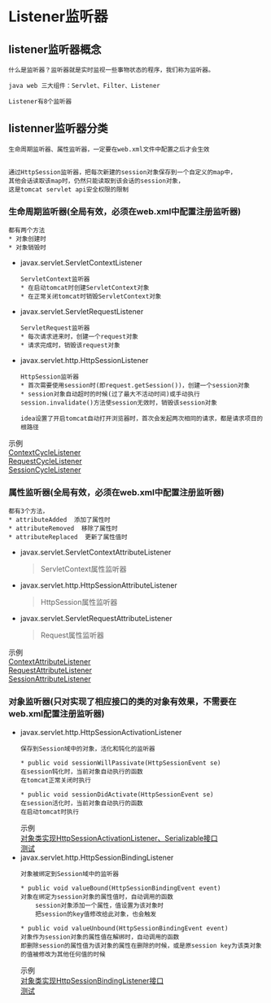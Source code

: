 Listener监听器
==


## listener监听器概念
```text
什么是监听器？监听器就是实时监视一些事物状态的程序，我们称为监听器。

java web 三大组件：Servlet、Filter、Listener

Listener有8个监听器
```

## listenner监听器分类
```text
生命周期监听器、属性监听器，一定要在web.xml文件中配置之后才会生效


通过HttpSession监听器，把每次新建的session对象保存到一个自定义的map中，
其他会话读取该map时，仍然只能读取到该会话的session对象，
这是tomcat servlet api安全权限的限制
```

### 生命周期监听器(全局有效，必须在web.xml中配置注册监听器)
```text
都有两个方法
* 对象创建时
* 对象销毁时
```

* javax.servlet.ServletContextListener
    ```text
    ServletContext监听器
    * 在启动tomcat时创建ServletContext对象
    * 在正常关闭tomcat时销毁ServletContext对象
    ```
* javax.servlet.ServletRequestListener
    ```text
    ServletRequest监听器
    * 每次请求进来时，创建一个request对象
    * 请求完成时，销毁该request对象
    ```
* javax.servlet.http.HttpSessionListener
    ```text
    HttpSession监听器
    * 首次需要使用session时(即request.getSession())，创建一个session对象
    * session对象自动超时的时候(过了最大不活动时间)或手动执行 session.invalidate()方法使session无效时，销毁该session对象

    idea设置了开启tomcat自动打开浏览器时，首次会发起两次相同的请求，都是请求项目的根路径
    ```
示例  
[ContextCycleListener](../Listener/src/com/java/listener/cycle/ServletContextCycleListener.java)  
[RequestCycleListener](../Listener/src/com/java/listener/cycle/RequestCycleListener.java)  
[SessionCycleListener](../Listener/src/com/java/listener/cycle/HttpSessionCycleListener.java)  
    
### 属性监听器(全局有效，必须在web.xml中配置注册监听器)
```text
都有3个方法，
* attributeAdded  添加了属性时
* attributeRemoved  移除了属性时
* attributeReplaced  更新了属性值时
```

* javax.servlet.ServletContextAttributeListener
    >ServletContext属性监听器
* javax.servlet.http.HttpSessionAttributeListener
    >HttpSession属性监听器
* javax.servlet.ServletRequestAttributeListener
    >Request属性监听器
    
示例  
[ContextAttributeListener](../Listener/src/com/java/listener/attribute/ContextAttributeListener.java)  
[RequestAttributeListener](../Listener/src/com/java/listener/attribute/RequestAttributeListener.java)  
[SessionAttributeListener](../Listener/src/com/java/listener/attribute/SessionAttributeListener.java)  

    
### 对象监听器(只对实现了相应接口的类的对象有效果，不需要在web.xml配置注册监听器)
* javax.servlet.http.HttpSessionActivationListener
    ```text
    保存到Session域中的对象，活化和钝化的监听器

    * public void sessionWillPassivate(HttpSessionEvent se)
    在session钝化时，当前对象自动执行的函数
    在tomcat正常关闭时执行

    * public void sessionDidActivate(HttpSessionEvent se)
    在session活化时，当前对象自动执行的函数
    在启动tomcat时执行
    ```
    示例  
    [对象类实现HttpSessionActivationListener、Serializable接口](../Listener/src/com/java/bean/Person.java)  
    [测试](../Listener/web/sessionActivationListener.jsp)
* javax.servlet.http.HttpSessionBindingListener
    ```text
    对象被绑定到Session域中的监听器

    * public void valueBound(HttpSessionBindingEvent event)
    对象在绑定为session对象的属性值时，自动调用的函数
        session对象添加一个属性，值设置为该对象时
        把session的key值修改给此对象，也会触发
    
    * public void valueUnbound(HttpSessionBindingEvent event)
    对象作为session对象的属性值在解绑时，自动调用的函数
    即删除session的属性值为该对象的属性在删除的时候，或是原session key为该类对象的值被修改为其他任何值的时候
    ```
    示例  
    [对象类实现HttpSessionBindingListener接口](../Listener/src/com/java/bean/User.java)  
    [测试](../Listener/web/sessionBindingListener.jsp)